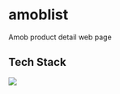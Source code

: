 # amoblist
Amob product detail web page 

## Tech Stack

<img src="https://upload.wikimedia.org/wikipedia/commons/thumb/d/d5/CSS3_logo_and_wordmark.svg/220px-CSS3_logo_and_wordmark.svg.png" style="float: left; margin-right: 10px;"/>
